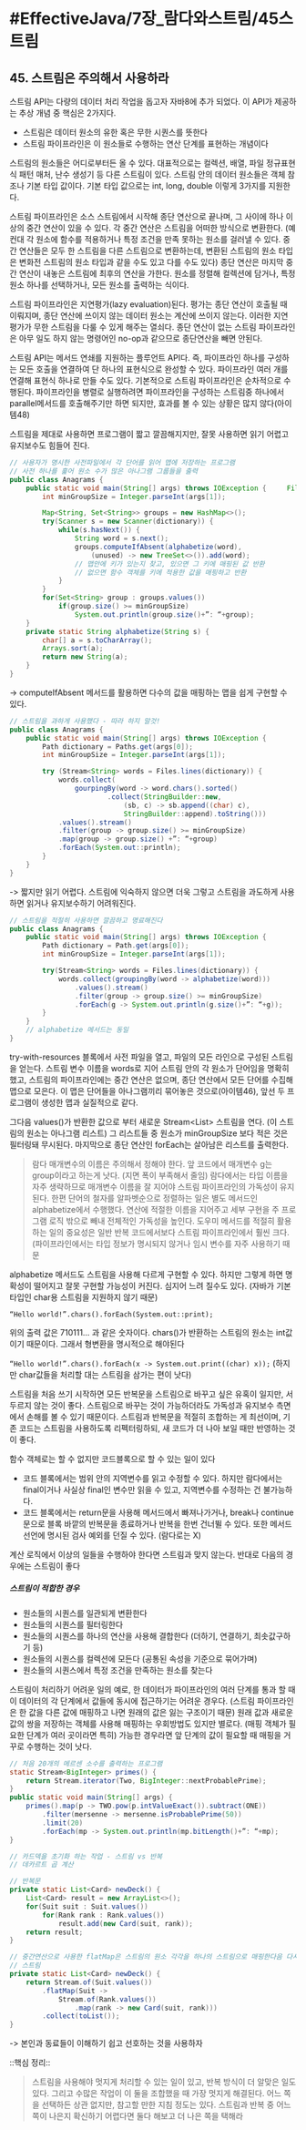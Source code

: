 # #EffectiveJava/7장_람다와스트림/45스트림

## 45. 스트림은 주의해서 사용하라

스트림 API는 다량의 데이터 처리 작업을 돕고자 자바8에 추가 되었다. 이 API가 제공하는 추상 개념 중 핵심은 2가지다.

- 스트림은 데이터 원소의 유한 혹은 무한 시퀀스를 뜻한다
- 스트림 파이프라인은 이 원소들로 수행하는 연산 단계를 표현하는 개념이다

스트림의 원소들은 어디로부터든 올 수 있다. 대표적으로는 컬렉션, 배열, 파일 정규표현식 패턴 매처, 난수 생성기 등 다른 스트림이 있다. 스트림 안의 데이터 원소들은 객체 참조나 기본 타입 값이다. 기본 타입 값으로는 int, long, double 이렇게 3가지를 지원한다.

스트림 파이프라인은 소스 스트림에서 시작해 종단 연산으로 끝나며, 그 사이에 하나 이상의 중간 연산이 있을 수 있다. 각 중간 연산은 스트림을 어떠한 방식으로 변환한다. 
(예컨대 각 원소에 함수를 적용하거나 특정 조건을 만족 못하는 원소를 걸러낼 수 있다. 중간 연산들은 모두 한 스트림을 다른 스트림으로 변환하는데, 변환된 스트림의 원소 타입은 변화전 스트림의 원소 타입과 같을 수도 있고 다를 수도 있다)
종단 연산은 마지막 중간 연산이 내놓은 스트림에 최후의 연산을 가한다. 원소를 정렬해 컬렉션에 담거나, 특정 원소 하나를 선택하거나, 모든 원소를 출력하는 식이다.


스트림 파이프라인은 지연평가(lazy evaluation)된다. 평가는 종단 연산이 호출될 때 이뤄지며, 종단 연산에 쓰이지 않는 데이터 원소는 계산에 쓰이지 않는다. 이러한 지연 평가가 무한 스트림을 다룰 수 있게 해주는 열쇠다. 종단 연산이 없는 스트림 파이프라인은 아무 일도 하지 않는 명령어인 no-op과 같으므로 종단연산을 빼면 안된다.

스트림 API는 메서드 연쇄를 지원하는 플루언트 API다. 즉, 파이프라인 하나를 구성하는 모든 호출을 연결하여 단 하나의 표현식으로 완성할 수 있다. 파이프라인 여러 개를 연결해 표현식 하나로 만들 수도 있다. 
기본적으로 스트림 파이프라인은 순차적으로 수행된다. 파이프라인을 병렬로 실행하려면 파이프라인을 구성하는 스트림중 하나에서 parallel메서드를 호출해주기만 하면 되지만, 효과를 볼 수 있는 상황은 많지 않다(아이템48)

스트림을 제대로 사용하면 프로그램이 짧고 깔끔해지지만, 잘못 사용하면 읽기 어렵고 유지보수도 힘들어 진다. 

```java
// 사용자가 명시한 사전파일에서 각 단어를 읽어 맵에 저장하는 프로그램
// 사전 하나를 훑어 원소 수가 많은 아나그램 그룹들을 출력
public class Anagrams {
	public static void main(String[] args) throws IOException {		File dictionary = new File(args[0]);
		int minGroupSize = Integer.parseInt(args[1]);

		Map<String, Set<String>> groups = new HashMap<>();
		try(Scanner s = new Scanner(dictionary)) {
			while(s.hasNext()) {
				String word = s.next();
				groups.computeIfAbsent(alphabetize(word),
					(unused) -> new TreeSet<>()).add(word);
				// 맵안에 키가 있는지 찾고, 있으면 그 키에 매핑된 값 반환
				// 없으면 함수 객체를 키에 적용한 값을 매핑하고 반환
			}
		}
		for(Set<String> group : groups.values())
			if(group.size() >= minGroupSize)
				System.out.println(group.size()+”: “+group);
	}
	private static String alphabetize(String s) {
		char[] a = s.toCharArray();
		Arrays.sort(a);
		return new String(a);
	}
}
```
-> computeIfAbsent 메서드를 활용하면 다수의 값을 매핑하는 맵을 쉽게 구현할 수 있다.

```java
// 스트림을 과하게 사용했다 - 따라 하지 말것!
public class Anagrams {
	public static void main(String[] args) throws IOException {
		Path dictionary = Paths.get(args[0]);
		int minGroupSize = Integer.parseInt(args[1]);

		try (Stream<String> words = Files.lines(dictionary)) {
			words.collect(
				gourpingBy(word -> word.chars().sorted()
						.collect(StringBuilder::new,
							(sb, c) -> sb.append((char) c),
							StringBuilder::append).toString()))
			.values().stream()
			.filter(group -> group.size() >= minGroupSize)
			.map(group -> group.size() +”: “+group)
			.forEach(System.out::println);
		}
	}
}
```
-> 짧지만 읽기 어렵다. 스트림에 익숙하지 않으면 더욱 그렇고 스트림을 과도하게 사용하면 읽거나 유지보수하기 어려워진다.

```java
// 스트림을 적절히 사용하면 깔끔하고 명료해진다
public class Anagrams {
	public static void main(String[] args) throws IOException {
		Path dictionary = Path.get(args[0]);
		int minGroupSize = Integer.parseInt(args[1]);

		try(Stream<String> words = Files.lines(dictionary)) {
			words.collect(groupingBy(word -> alphabetize(word)))
				.values().stream()
				.filter(group -> group.size() >= minGroupSize)
				.forEach(g -> System.out.println(g.size()+”: “+g));
		}
	}
	// alphabetize 메서드는 동일
}
```

try-with-resources 블록에서 사전 파일을 열고, 파일의 모든 라인으로 구성된 스트림을 얻는다. 스트림 변수 이름을 words로 지어 스트림 안의 각 원소가 단어임을 명확히 했고, 스트림의 파이프라인에는 중간 연산은 없으며, 종단 연산에서 모든 단어를 수집해 맵으로 모은다. 이 맵은 단어들을 아나그램끼리 묶어놓은 것으로(아이템46), 앞선 두 프로그램이 생성한 맵과 실질적으로 같다. 

그다음 values()가 반환한 값으로 부터 새로운 Stream<List<String>> 스트림을 연다. (이 스트림의 원소는 아나그램 리스트) 그 리스트들 중 원소가 minGroupSize 보다 적은 것은 필터링돼 무시된다. 마지막으로 종단 연산인 forEach는 살아남은 리스트를 출력한다.

> 람다 매개변수의 이름은 주의해서 정해야 한다. 앞 코드에서 매개변수 g는 group이라고 하는게 낫다. (지면 폭이 부족해서 줄임) 람다에서는 타입 이름을 자주 생략하므로 매개변수 이름을 잘 지어야 스트림 파이프라인의 가독성이 유지된다.
>   한편 단어의 철자를 알파벳순으로 정렬하는 일은 별도 메서드인 alphabetize에서 수행했다. 연산에 적절한 이름을 지어주고 세부 구현을 주 프로그램 로직 밖으로 빼내 전체적인 가독성을 높인다. 도우미 메서드를 적절히 활용하는 일의 중요성은 일반 반복 코드에서보다 스트림 파이프라인에서 훨씬 크다. (파이프라인에서는 타입 정보가 명시되지 않거나 임시 변수를 자주 사용하기 때문

alphabetize 메서드도 스트림을 사용해 다르게 구현할 수 있다. 하지만 그렇게 하면 명확성이 떨어지고 잘못 구현할 가능성이 커진다. 심지어 느려 질수도 있다. (자바가 기본타입인 char용 스트림을 지원하지 않기 때문)

`“Hello world!”.chars().forEach(System.out::print);`

위의 출력 값은 710111… 과 같은 숫자이다. chars()가 반환하는 스트림의 원소는 int값이기 때문이다. 그래서 형변환을 명시적으로 해야된다

`“Hello world!”.chars().forEach(x -> System.out.print((char) x));`
(하지만 char값들을 처리할 대는 스트림을 삼가는 편이 낫다)


스트림을 처음 쓰기 시작하면 모든 반복문을 스트림으로 바꾸고 싶은 유혹이 일지만, 서두르지 않는 것이 좋다. 스트림으로 바꾸는 것이 가능하더라도 가독성과 유지보수 측면에서 손해를 볼 수 있기 때문이다. 스트림과 반복문을 적절히 조합하는 게 최선이며, 기존 코드는 스트림을 사용하도록 리펙터링하되, 새 코드가 더 나아 보일 때만 반영하는 것이 좋다.


함수 객체로는 할 수 없지만 코드블록으로 할 수 있는 일이 있다

- 코드 블록에서는 범위 안의 지역변수를 읽고 수정할 수 있다. 하지만 람다에서는 final이거나 사실상 final인 변수만 읽을 수 있고, 지역변수를 수정하는 건 불가능하다.
- 코드 블록에서는 return문을 사용해 메서드에서 빠져나가거나, break나 continue 문으로 블록 바깥의 반복문을 종료하거나 반복을 한번 건너뛸 수 있다. 또한 메서드 선언에 명시된 검사 예외를 던질 수 있다. (람다로는 X)

계산 로직에서 이상의 일들을 수행하야 한다면 스트림과 맞지 않는다. 반대로 다음의 경우에는 스트림이 좋다

##### 스트림이 적합한 경우
- 원소들의 시퀀스를 일관되게 변환한다
- 원소들의 시퀀스를 필터링한다
- 원소들의 시퀀스를 하나의 연산을 사용해 결합한다 (더하기, 연결하기, 최솟값구하기 등)
- 원소들의 시퀀스를 컬렉션에 모든다 (공통된 속성을 기준으로 묶어가며)
- 원소들의 시퀀스에서 특정 조건을 만족하는 원소를 찾는다


스트림이 처리하기 어려운 일의 예로, 한 데이터가 파이프라인의 여러 단계를 통과 할 때 이 데이터의 각 단계에서 값들에 동시에 접근하기는 어려운 경우다. (스트림 파이프라인은 한 값을 다른 값에 매핑하고 나면 원래의 값은 잃는 구조이기 때문)
원래 값과 새로운 값의 쌍을 저장하는 객체를 사용해 매핑하는 우회방법도 있지만 별로다. (매핑 객체가 필요한 단계가 여러 곳이라면 특히)
가능한 경우라면 앞 단계의 값이 필요할 때 매핑을 거꾸로 수행하는 것이 낫다.

```java
// 처음 20개의 메르센 소수를 출력하는 프로그램
static Stream<BigInteger> primes() {
	return Stream.iterator(Two, BigInteger::nextProbablePrime);
}
public static void main(String[] args) {
	primes().map(p -> TWO.pow(p.intValueExact()).subtract(ONE))
		.filter(mersenne -> mersenne.isProbablePrime(50))
		.limit(20)
		.forEach(mp -> System.out.println(mp.bitLength()+”: “+mp);
}
```

```java
// 카드덱을 초기화 하는 작업 - 스트림 vs 반복
// 데카르트 곱 계산

// 반복문
private static List<Card> newDeck() {
	List<Card> result = new ArrayList<>();
	for(Suit suit : Suit.values())
		for(Rank rank : Rank.values())
			result.add(new Card(suit, rank));
	return result;
}

// 중간연산으로 사용한 flatMap은 스트림의 원소 각각을 하나의 스트림으로 매핑한다음 다시 하나의 스트림으로 합친다
// 스트림
private static List<Card> newDeck() {
	return Stream.of(Suit.values())
		.flatMap(Suit -> 
			Stream.of(Rank.values())
				.map(rank -> new Card(suit, rank)))
		.collect(toList());
}
```
-> 본인과 동료들이 이해하기 쉽고 선호하는 것을 사용하자


::핵심 정리:: 

> 스트림을 사용해야 멋지게 처리할 수 있는 일이 있고, 반복 방식이 더 알맞은 일도 있다.
> 그리고 수많은 작업이 이 둘을 조합했을 때 가장 멋지게 해결된다. 어느 쪽을 선택하든 상관 없지만, 참고할 만한 지침 정도는 있다. 스트림과 반복 중 어느쪽이 나은지 확신하기 어렵다면 둘다 해보고 더 나은 쪽을 택해라


